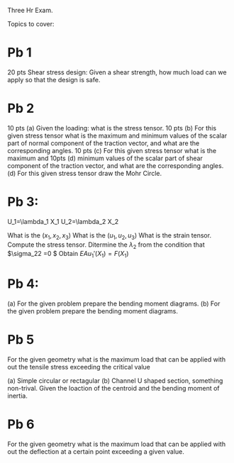 Three Hr Exam. 


Topics to cover:


# Pb 1
20 pts Shear stress design: Given a shear strength, how much load can we apply so that the design is safe.  


# Pb 2
10 pts (a) Given the loading: what is the stress tensor. 
10 pts (b) For this given stress tensor what is the maximum and minimum values of the scalar part of normal component of the traction vector, and what are the corresponding angles. 
10 pts (c) For this given stress tensor what is the maximum and 10pts (d) minimum values of the scalar part of shear component of the traction vector, and what are the corresponding angles. 
(d)  For this given stress tensor draw the Mohr Circle.


# Pb 3: 

U_1=\lambda_1 X_1
U_2=\lambda_2 X_2

What is the $(x_1,x_2,x_3)$
What is the $(u_1,u_2,u_3)$
What is the strain tensor.
Compute the stress tensor. 
Ditermine the $\lambda_2$ from the condition that $\sigma_22 =0 $
Obtain $E A u_1'(X_1)=F(X_1)$

# Pb 4: 
(a) For the given problem prepare the bending moment diagrams.
(b) For the given problem prepare the bending moment diagrams.

# Pb 5 

For the given geometry what is the maximum load that can be applied with out the tensile stress exceeding the critical value

(a) Simple circular or rectagular
(b) Channel U shaped section, something non-trival. Given the loaction of the centroid and the bending moment of inertia. 

# Pb 6 
For the given geometry what is the maximum load that can be applied with out the deflection at a certain point exceeding a given value. 
